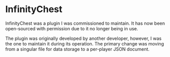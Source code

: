 # InfinityChest
InfinityChest was a plugin I was commissioned to maintain. It has now been open-sourced with permission due to it no longer being in use.

The plugin was originally developed by another developer, however, I was the one to maintain it during its operation. The primary change was moving from a singular file for data storage to a per-player JSON document.

